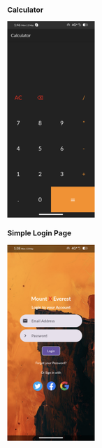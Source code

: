 ### Calculator
<img src="https://github.com/seetharaman52/android-projects/raw/main/calculator/Screenshot_Calci.png" alt="Calculator" width="200">

### Simple Login Page
<img src="https://github.com/seetharaman52/android-projects/raw/main/simple_login_page/Screenshot_Login.png" alt="Login Page" width="200">
